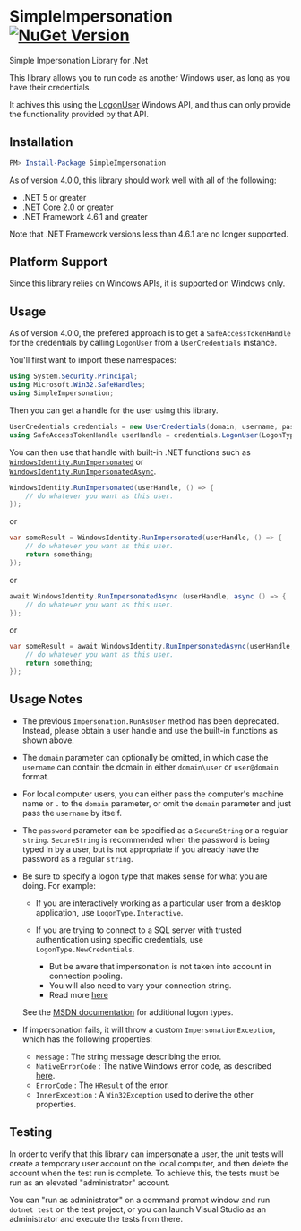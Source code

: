 SimpleImpersonation  [![NuGet Version](https://img.shields.io/nuget/v/SimpleImpersonation.svg?style=flat)](https://www.nuget.org/packages/SimpleImpersonation/) 
===================

Simple Impersonation Library for .Net

This library allows you to run code as another Windows user, as long as you have their credentials.

It achives this using the [LogonUser](http://msdn.microsoft.com/en-us/library/windows/desktop/aa378184.aspx) Windows API, and thus can only provide the functionality provided by that API.

## Installation

```powershell
PM> Install-Package SimpleImpersonation
```

As of version 4.0.0, this library should work well with all of the following:
  - .NET 5 or greater
  - .NET Core 2.0 or greater
  - .NET Framework 4.6.1 and greater

Note that .NET Framework versions less than 4.6.1 are no longer supported.

## Platform Support

Since this library relies on Windows APIs, it is supported on Windows only.

## Usage

As of version 4.0.0, the prefered approach is to get a `SafeAccessTokenHandle` for the credentials by calling `LogonUser` from a `UserCredentials` instance.

You'll first want to import these namespaces:
```csharp
using System.Security.Principal;
using Microsoft.Win32.SafeHandles;
using SimpleImpersonation;
```

Then you can get a handle for the user using this library.
```csharp
UserCredentials credentials = new UserCredentials(domain, username, password);
using SafeAccessTokenHandle userHandle = credentials.LogonUser(LogonType.Interactive);  // or another LogonType
```

You can then use that handle with built-in .NET functions such
as [`WindowsIdentity.RunImpersonated`](https://docs.microsoft.com/dotnet/api/system.security.principal.windowsidentity.runimpersonated) or [`WindowsIdentity.RunImpersonatedAsync`](https://docs.microsoft.com/dotnet/api/system.security.principal.windowsidentity.runimpersonatedasync). 

```csharp
WindowsIdentity.RunImpersonated(userHandle, () => {
    // do whatever you want as this user.
});
```
or

```csharp
var someResult = WindowsIdentity.RunImpersonated(userHandle, () => {
    // do whatever you want as this user.
    return something;
});
```
or

```csharp
await WindowsIdentity.RunImpersonatedAsync (userHandle, async () => {
    // do whatever you want as this user.
});
```
or

```csharp
var someResult = await WindowsIdentity.RunImpersonatedAsync(userHandle, async () => {
    // do whatever you want as this user.
    return something;
});
```

## Usage Notes

- The previous `Impersonation.RunAsUser` method has been deprecated.  Instead, please obtain a user handle and use the built-in functions as shown above.

- The `domain` parameter can optionally be omitted, in which case the `username` can contain the domain in either `domain\user` or `user@domain` format.

- For local computer users, you can either pass the computer's machine name or `.` to the `domain` parameter, or omit the `domain` parameter and just pass the `username` by itself.

- The `password` parameter can be specified as a `SecureString` or a regular `string`.  `SecureString` is recommended when the password is being typed in by a user, but is not appropriate if you already have the password as a regular `string`.

- Be sure to specify a logon type that makes sense for what you are doing.  For example:

  - If you are interactively working as a particular user from a desktop application, use `LogonType.Interactive`.

  - If you are trying to connect to a SQL server with trusted authentication using specific credentials, use `LogonType.NewCredentials`.
    - But be aware that impersonation is not taken into account in connection pooling.
    - You will also need to vary your connection string.
    - Read more [here](http://stackoverflow.com/q/18198291/634824)

  See the [MSDN documentation](http://msdn.microsoft.com/library/windows/desktop/aa378184.aspx) for additional logon types.


- If impersonation fails, it will throw a custom `ImpersonationException`, which has the following properties:
  - `Message` : The string message describing the error.  
  - `NativeErrorCode` : The native Windows error code, as described [here](https://msdn.microsoft.com/en-us/library/windows/desktop/ms681381.aspx).
  - `ErrorCode` : The `HResult` of the error.
  - `InnerException` : A `Win32Exception` used to derive the other properties.

Testing
-------

In order to verify that this library can impersonate a user, the unit tests will create a temporary user account on the local computer,
and then delete the account when the test run is complete.  To achieve this, the tests must be run as an elevated "administrator" account.

You can "run as administrator" on a command prompt window and run `dotnet test` on the test project, or you can launch Visual Studio as an administrator and execute the tests from there.
